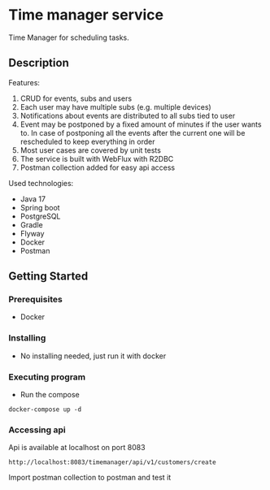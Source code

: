 # Time manager service

Time Manager for scheduling tasks.

## Description
Features:
1. CRUD for events, subs and users
2. Each user may have multiple subs (e.g. multiple devices)
3. Notifications about events are distributed to all subs tied to user 
4. Event may be postponed by a fixed amount of minutes if the user wants to. In case of postponing all the events after the current one will be rescheduled to keep everything in order
5. Most user cases are covered by unit tests
6. The service is built with WebFlux with R2DBC
7. Postman collection added for easy api access

Used technologies:
* Java 17
* Spring boot
* PostgreSQL
* Gradle
* Flyway
* Docker
* Postman

## Getting Started

### Prerequisites

* Docker

### Installing

* No installing needed, just run it with docker

### Executing program

* Run the compose
```
docker-compose up -d
```
### Accessing api

Api is available at localhost on port 8083 
```
http://localhost:8083/timemanager/api/v1/customers/create
```
Import postman collection to postman and test it

